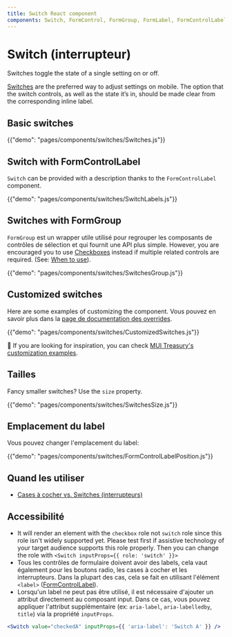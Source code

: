 ```yaml
---
title: Switch React component
components: Switch, FormControl, FormGroup, FormLabel, FormControlLabel
---
```


# Switch (interrupteur)

<p class="description">Switches toggle the state of a single setting on or off.</p>

[Switches](https://material.io/design/components/selection-controls.html#switches) are the preferred way to adjust settings on mobile. The option that the switch controls, as well as the state it’s in, should be made clear from the corresponding inline label.

## Basic switches

{{"demo": "pages/components/switches/Switches.js"}}

## Switch with FormControlLabel

`Switch` can be provided with a description thanks to the `FormControlLabel` component.

{{"demo": "pages/components/switches/SwitchLabels.js"}}

## Switches with FormGroup

`FormGroup` est un wrapper utile utilisé pour regrouper les composants de contrôles de sélection et qui fournit une API plus simple. However, you are encouraged you to use [Checkboxes](/components/checkboxes/) instead if multiple related controls are required. (See: [When to use](#when-to-use)).

{{"demo": "pages/components/switches/SwitchesGroup.js"}}

## Customized switches

Here are some examples of customizing the component. Vous pouvez en savoir plus dans la [page de documentation des overrides](/customization/components/).

{{"demo": "pages/components/switches/CustomizedSwitches.js"}}

🎨 If you are looking for inspiration, you can check [MUI Treasury's customization examples](https://mui-treasury.com/styles/switch).

## Tailles

Fancy smaller switches? Use the `size` property.

{{"demo": "pages/components/switches/SwitchesSize.js"}}

## Emplacement du label

Vous pouvez changer l'emplacement du label:

{{"demo": "pages/components/switches/FormControlLabelPosition.js"}}

## Quand les utiliser

- [Cases à cocher vs. Switches (interrupteurs)](https://uxplanet.org/checkbox-vs-toggle-switch-7fc6e83f10b8)

## Accessibilité

- It will render an element with the `checkbox` role not `switch` role since this role isn't widely supported yet. Please test first if assistive technology of your target audience supports this role properly. Then you can change the role with `<Switch inputProps={{ role: 'switch' }}>`
- Tous les contrôles de formulaire doivent avoir des labels, cela vaut également pour les boutons radio, les cases à cocher et les interrupteurs. Dans la plupart des cas, cela se fait en utilisant l'élément `<label>` ([FormControlLabel](/api/form-control-label/)).
- Lorsqu'un label ne peut pas être utilisé, il est nécessaire d'ajouter un attribut directement au composant input. Dans ce cas, vous pouvez appliquer l'attribut supplémentaire (ex: `aria-label`, `aria-labelledby`, `title`) via la propriété `inputProps`.

```jsx
<Switch value="checkedA" inputProps={{ 'aria-label': 'Switch A' }} />
```